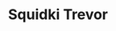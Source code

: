 ---
slug: squidki-trevor
title: Squidki Trevor
description: "Squidki Trevor is an exciting online game. Play for free directly in your browser!"
icon: /images/new_mods/Sprunki Trevor.png
url: https://wowtbc.net/sprunkin/trevor/index.html
previewImage: /images/new_mods/Sprunki Trevor.png
type: new mods

# SEO配置
seo:
  title: "Squidki Trevor - Play Free Online Game | Fun Browser Games"
  description: "Squidki Trevor - Play this fun online game for free in your browser. No download required!"
  ogImage: "/images/new_mods/Sprunki Trevor.png"
  keywords: "squidki-trevor, online game, browser game, free game, new mods game, play online"

videoUrls:
  - https://www.youtube.com/embed/example1
  - https://www.youtube.com/embed/example2

whyPlay:
  title: "Why Play Squidki Trevor?"
  items:
    - "Immersive Gameplay: Squidki Trevor offers an engaging and immersive gaming experience that will keep you entertained for hours"
    - "Challenging Levels: Test your skills with increasingly difficult challenges and obstacles"
    - "Beautiful Graphics: Enjoy stunning visuals and smooth animations that bring the game world to life"
    - "Regular Updates: New content and features are added regularly to keep the game fresh and exciting"
    - "Free to Play: Experience all the fun without spending a penny"
    - "Community Features: Connect with other players, share strategies, and compete for high scores"
    - "Cross-Platform: Play on any device with a web browser, no downloads required"

features:
  title: "Key Features of Squidki Trevor"
  image: "/images/new_mods/Sprunki Trevor.png"
  items:
    - "Intuitive Controls: Easy to learn controls make Squidki Trevor accessible for players of all skill levels"
    - "Multiple Game Modes: Enjoy various gameplay options that provide different challenges and experiences"
    - "Character Customization: Personalize your gaming experience with unique characters and items"
    - "Achievement System: Complete special tasks to earn rewards and recognition"
    - "Leaderboards: Compete with players worldwide and see who can achieve the highest scores"

characteristics:
  title: "Game Characteristics"
  image: "/images/new_mods/Sprunki Trevor.png"
  items:
    - "Genre: New mods game with elements of strategy and skill"
    - "Difficulty: Suitable for both casual gamers and those seeking a challenge"
    - "Play Time: Quick sessions or extended gameplay, depending on your preference"
    - "Art Style: Vibrant and engaging visuals that enhance the gaming experience"
    - "Sound Design: Immersive audio that complements the gameplay perfectly"

info: "Squidki Trevor is an exciting online game that offers players a unique and engaging gaming experience. With its intuitive controls, stunning visuals, and challenging gameplay, Squidki Trevor provides hours of entertainment for players of all ages and skill levels. Whether you're looking for a quick gaming session during a break or an extended play session, Squidki Trevor delivers an immersive experience that will keep you coming back for more. The game features multiple levels of increasing difficulty, ensuring that players are constantly challenged as they progress. With regular updates adding new content and features, Squidki Trevor remains fresh and exciting, providing endless entertainment options for its growing community of players."

howToPlayIntro: "Welcome to Squidki Trevor! This guide will walk you through the basics and help you master the game. Whether you're a beginner or looking to improve your skills, these tips and instructions will enhance your gaming experience."

howToPlaySteps:
  - title: "Getting Started"
    description: "Begin your Squidki Trevor adventure by familiarizing yourself with the controls. Use your keyboard or mouse to navigate through the game interface. The tutorial will guide you through the basic mechanics and help you understand the objectives."
  - title: "Understanding the Objectives"
    description: "In Squidki Trevor, your main goal is to progress through levels by completing specific objectives. Each level presents unique challenges that require different strategies and approaches."
  - title: "Mastering the Controls"
    description: "Practice using the controls to improve your precision and reaction time. Squidki Trevor requires quick reflexes and strategic thinking to overcome obstacles and defeat opponents."
  - title: "Utilizing Power-ups"
    description: "Collect power-ups throughout the game to enhance your abilities and overcome difficult challenges. Each power-up offers unique advantages that can be crucial for success."
  - title: "Developing Strategies"
    description: "As you progress in Squidki Trevor, develop effective strategies for different scenarios. Analyze patterns, anticipate challenges, and adapt your approach to maximize your performance."

faq:
  title: "Frequently Asked Questions about Squidki Trevor"
  items:
    - question: "Is Squidki Trevor free to play?"
      answer: "Yes, Squidki Trevor is completely free to play directly in your web browser. No downloads or purchases are required to enjoy the full game experience."
    - question: "Can I play Squidki Trevor on mobile devices?"
      answer: "Yes, Squidki Trevor is optimized for both desktop and mobile play. You can enjoy the game on any device with a web browser and internet connection."
    - question: "Are there any in-game purchases?"
      answer: "While Squidki Trevor is free to play, there may be optional in-game purchases available for cosmetic items or additional features that don't affect core gameplay."
    - question: "How often is Squidki Trevor updated?"
      answer: "The developers regularly update Squidki Trevor with new content, features, and improvements based on player feedback and game performance."
    - question: "Can I play Squidki Trevor offline?"
      answer: "Currently, Squidki Trevor requires an internet connection to play as it's a browser-based online game."
    - question: "Is Squidki Trevor suitable for children?"
      answer: "Yes, Squidki Trevor is designed to be family-friendly and suitable for players of all ages."
    - question: "How do I report bugs or issues?"
      answer: "If you encounter any problems while playing Squidki Trevor, you can report them through the game's support page or contact the developers directly through their website."
    - question: "Still Have Questions?"
      answer: "If you have additional questions about Squidki Trevor that aren't covered in this FAQ, please visit our support center or contact our customer service team for assistance."
---